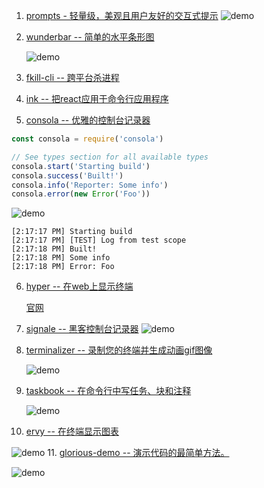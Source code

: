 1. [prompts - 轻量级，美观且用户友好的交互式提示](https://github.com/terkelg/prompts)
    ![demo](https://github.com/terkelg/prompts/raw/master/media/number.gif)
2. [wunderbar -- 简单的水平条形图](https://github.com/gribnoysup/wunderbar)

    ![demo](https://github.com/gribnoysup/wunderbar/raw/master/wunder-bar-cli-all.png)
3. [fkill-cli -- 跨平台杀进程](https://github.com/sindresorhus/fkill-cli)
4. [ink -- 把react应用于命令行应用程序](https://github.com/vadimdemedes/ink)
5. [consola -- 优雅的控制台记录器](https://github.com/nuxt/consola)
```js
const consola = require('consola')

// See types section for all available types
consola.start('Starting build')
consola.success('Built!')
consola.info('Reporter: Some info')
consola.error(new Error('Foo'))
```
![demo](https://github.com/nuxt/consola/raw/master/assets/screen1.png)
```
[2:17:17 PM] Starting build
[2:17:17 PM] [TEST] Log from test scope
[2:17:18 PM] Built!
[2:17:18 PM] Some info
[2:17:18 PM] Error: Foo
```
6. [hyper -- 在web上显示终端](https://github.com/zeit/hyper)
    
    [官网](https://hyper.is/)
7. [signale -- 黑客控制台记录器](https://github.com/klauscfhq/signale)
    ![demo](https://camo.githubusercontent.com/dd0ad939bce8e21b2f9afbf0db794a0de7422c5f/68747470733a2f2f63646e2e7261776769742e636f6d2f6b6c617573636668712f7369676e616c652f32643862636666382f6d656469612f6865616465722e706e67)
8. [terminalizer -- 录制您的终端并生成动画gif图像](https://github.com/faressoft/terminalizer)

    ![demo](https://github.com/faressoft/terminalizer/raw/master/img/demo.gif?raw=true)
9. [taskbook -- 在命令行中写任务、块和注释](https://github.com/klauscfhq/taskbook)

    ![demo](https://github.com/klauscfhq/taskbook/raw/master/media/header-boards.png)
10. [ervy -- 在终端显示图表](https://github.com/chunqiuyiyu/ervy)

![demo](https://github.com/chunqiuyiyu/ervy/raw/master/site/imgs/bar.png)
11. [glorious-demo -- 演示代码的最简单方法。](https://github.com/glorious-codes/glorious-demo)

![demo](https://user-images.githubusercontent.com/4738687/44633197-01fa4900-a95e-11e8-9b53-66e9043e2533.gif)